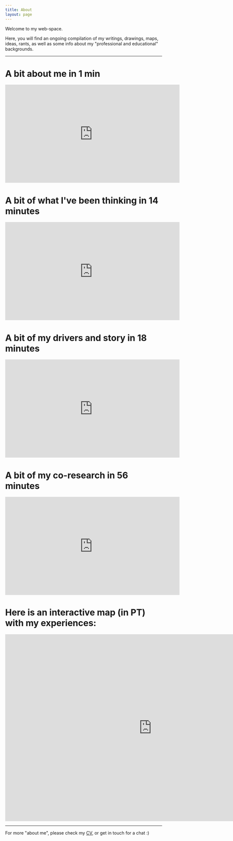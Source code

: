 ```yaml
---
title: About
layout: page
---
```


<p>Welcome to my web-space.</p>
<p>Here, you will find an ongoing compilation of my writings, drawings, maps, ideas, rants, as well as some info about my "professional and educational" backgrounds.</p>

---

<h1>A bit about me in 1 min</h1>

<center><iframe width="560" height="315" src="https://www.youtube.com/embed/VQPnoJa9XnY" frameborder="0" allow="accelerometer; encrypted-media; gyroscope; picture-in-picture" allowfullscreen></iframe></center>

<h1>A bit of what I've been thinking in 14 minutes</h1>

<center><iframe width="560" height="315" src="https://www.youtube.com/embed/H6E3wDJ33lU" frameborder="0" allow="accelerometer; autoplay; encrypted-media; gyroscope; picture-in-picture" allowfullscreen></iframe></center>

<h1>A bit of my drivers and story in 18 minutes</h1>

<center><iframe width="560" height="315" src="https://www.youtube.com/embed/mgK8QFYdbNk" frameborder="0" allow="accelerometer; autoplay; encrypted-media; gyroscope; picture-in-picture" allowfullscreen></iframe></center>

<h1>A bit of my co-research in 56 minutes</h1>
<center><iframe width="560" height="315" src="https://www.youtube.com/embed/P7Ye0pDIVHU" frameborder="0" allow="accelerometer; autoplay; encrypted-media; gyroscope; picture-in-picture" allowfullscreen></iframe></center>

<h1> Here is an interactive map (in PT) with my experiences:</h1>

<iframe
  src="https://embed.kumu.io/d16fa701cc3f07c3d6e0f1ed75915791"
  width="940" height="600" frameborder="0"></iframe>


---

For more "about me", please check my [CV](https://dnllvrvz.github.io/complexvitae/), or get in touch for a chat :)
